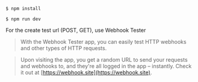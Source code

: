 `$ npm install`   

`$ npm run dev`

For the create test url (POST, GET), use Webhook Tester  
>With the Webhook Tester app, you can easily test HTTP webhooks and other types of HTTP requests. 

>Upon visiting the app, you get a random URL to send your requests and webhooks to, and they're all logged in the app – instantly. Check it out at [https://webhook.site](https://webhook.site).